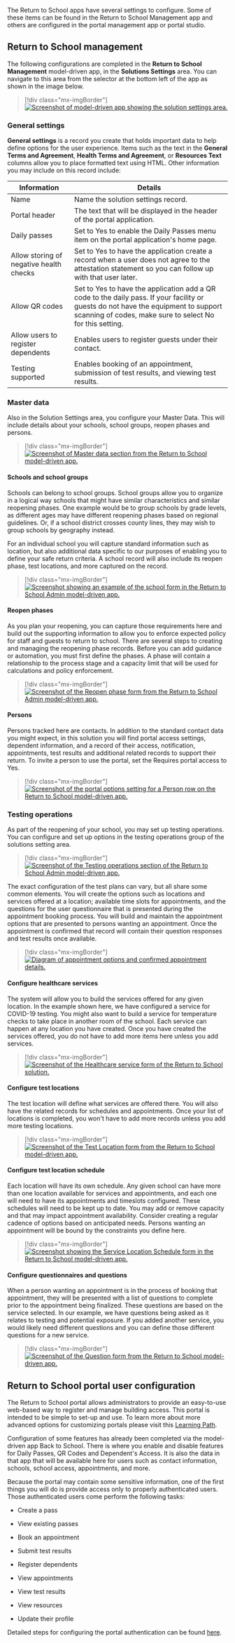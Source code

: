 The Return to School apps have several settings to configure. Some of these items can be found in the Return to School Management app and others are configured in the portal management app or portal studio.

## Return to School management

The following configurations are completed in the **Return to School Management** model-driven app, in the **Solutions Settings** area. You can navigate to this area from the selector at the bottom left of the app as shown in the image below.

> [!div class="mx-imgBorder"]
> [![Screenshot of model-driven app showing the solution settings area.](../media/solution-settings.png)](../media/solution-settings.png#lightbox)

### General settings

**General settings** is a record you create that holds important data to help define options for the user experience. Items such as the text in the **General Terms and Agreement**, **Health Terms and Agreement**, or **Resources Text** columns allow you to place formatted text using HTML. Other information you may include on this record include:

|     Information                                |     Details                                                                                                                                                                                                   |
|------------------------------------------------|---------------------------------------------------------------------------------------------------------------------------------------------------------------------------------------------------------------|
|     Name                                       |     Name the solution settings record.                                                                                                                                                                        |
|     Portal header                              |     The text that will be displayed in the header of the portal   application.                                                                                                                                |
|     Daily passes                               |     Set to Yes to enable the Daily Passes menu item on the portal   application's home page.                                                                                                                  |
|     Allow storing of negative health checks    |     Set to Yes to have the application create a record when a user   does not agree to the attestation statement so you can follow up with that   user later.                                                 |
|     Allow QR codes                             |     Set to Yes to have the application add a QR code to the daily   pass.  If your facility or guests do   not have the equipment to support scanning of codes, make sure to select No   for this setting.    |
|     Allow users to register dependents         |     Enables users to register guests under their contact.                                                                                                                                                     |
|     Testing supported                          |     Enables booking of an appointment, submission of test results, and   viewing test results.                                                                                                                |

### Master data

Also in the Solution Settings area, you configure your Master Data. This will include details about your schools, school groups, reopen phases and persons.

> [!div class="mx-imgBorder"]
> [![Screenshot of Master data section from the Return to School model-driven app.](../media/master-data.png)](../media/master-data.png#lightbox)

#### Schools and school groups

Schools can belong to school groups. School groups allow you to organize in a logical way schools that might have similar characteristics and similar reopening phases. One example would be to group schools by grade levels, as different ages may have different reopening phases based on regional guidelines. Or, if a school district crosses county lines, they may wish to group schools by geography instead.

For an individual school you will capture standard information such as location, but also additional data specific to our purposes of enabling you to define your safe return criteria. A school record will also include its reopen phase, test locations, and more captured on the record.

> [!div class="mx-imgBorder"]
> [![Screenshot showing an example of the school form in the Return to School Admin model-driven app.](../media/school-form.png)](../media/school-form.png#lightbox)

#### Reopen phases

As you plan your reopening, you can capture those requirements here and build out the supporting information to allow you to enforce expected policy for staff and guests to return to school. There are several steps to creating and managing the reopening phase records. Before you can add guidance or automation, you must first define the phases. A phase will contain a relationship to the process stage and a capacity limit that will be used for calculations and policy enforcement.

> [!div class="mx-imgBorder"]
> [![Screenshot of the Reopen phase form from the Return to School Admin model-driven app.](../media/reopen-phase.png)](../media/reopen-phase.png#lightbox)

#### Persons

Persons tracked here are contacts. In addition to the standard contact data you might expect, in this solution you will find portal access settings, dependent information, and a record of their access, notification, appointments, test results and additional related records to support their return. To invite a person to use the portal, set the Requires portal access to Yes.

> [!div class="mx-imgBorder"]
> [![Screenshot of the portal options setting for a Person row on the Return to School model-driven app.](../media/person-settings.png)](../media/person-settings.png#lightbox)

### Testing operations

As part of the reopening of your school, you may set up testing operations. You can configure and set up options in the testing operations group of the solutions setting area.

> [!div class="mx-imgBorder"]
> [![Screenshot of the Testing operations section of the Return to School Admin model-driven app.](../media/testing-operations.png)](../media/testing-operations.png#lightbox)

The exact configuration of the test plans can vary, but all share some common elements. You will create the options such as locations and services offered at a location; available time slots for appointments, and the questions for the user questionnaire that is presented during the appointment booking process. You will build and maintain the appointment options that are presented to persons wanting an appointment. Once the appointment is confirmed that record will contain their question responses and test results once available.

> [!div class="mx-imgBorder"]
> [![Diagram of appointment options and confirmed appointment details.](../media/appointment-diagram.png)](../media/appointment-diagram.png#lightbox)

#### Configure healthcare services

The system will allow you to build the services offered for any given location. In the example shown here, we have configured a service for COVID-19 testing. You might also want to build a service for temperature checks to take place in another room of the school. Each service can happen at any location you have created. Once you have created the services offered, you do not have to add more items here unless you add services.

> [!div class="mx-imgBorder"]
> [![Screenshot of the Healthcare service form of the Return to School solution.](../media/healthcare-service-form.png)](../media/healthcare-service-form.png#lightbox)

#### Configure test locations

The test location will define what services are offered there. You will also have the related records for schedules and appointments. Once your list of locations is completed, you won't have to add more records unless you add more testing locations.

> [!div class="mx-imgBorder"]
> [![Screenshot of the Test Location form from the Return to School model-driven app.](../media/test-location-form.png)](../media/test-location-form.png#lightbox)

#### Configure test location schedule 

Each location will have its own schedule. Any given school can have more than one location available for services and appointments, and each one will need to have its appointments and timeslots configured. These schedules will need to be kept up to date. You may add or remove capacity and that may impact appointment availability. Consider creating a regular cadence of options based on anticipated needs. Persons wanting an appointment will be bound by the constraints you define here.

> [!div class="mx-imgBorder"]
> [![Screenshot showing the Service Location Schedule form in the Return to School model-driven app.](../media/service-location-schedule-form.png)](../media/service-location-schedule-form.png#lightbox)

#### Configure questionnaires and questions

When a person wanting an appointment is in the process of booking that appointment, they will be presented with a list of questions to complete prior to the appointment being finalized. These questions are based on the service selected. In our example, we have questions being asked as it relates to testing and potential exposure. If you added another service, you would likely need different questions and you can define those different questions for a new service.

> [!div class="mx-imgBorder"]
> [![Screenshot of the Question form from the Return to School model-driven app.](../media/question-form.png)](../media/question-form.png#lightbox)

## Return to School portal user configuration

The Return to School portal allows administrators to provide an easy-to-use web-based way to register and manage building access. This portal is intended to be simple to set-up and use. To learn more about more advanced options for customizing portals please visit this [Learning Path](https://docs.microsoft.com/learn/paths/work-power-apps-portals/?azure-portal=true).

Configuration of some features has already been completed via the model-driven app Back to School. There is where you enable and disable features for Daily Passes, QR Codes and Dependent's Access. It is also the data in that app that will be available here for users such as contact information, schools, school access, appointments, and more.

Because the portal may contain some sensitive information, one of the first things you will do is provide access only to properly authenticated users. Those authenticated users come perform the following tasks:

-   Create a pass

-   View existing passes

-   Book an appointment

-   Submit test results

-   Register dependents

-   View appointments

-   View test results

-   View resources

-   Update their profile

Detailed steps for configuring the portal authentication can be found [here](https://docs.microsoft.com/dynamics365/industry/return-to-school/portal-app#authenticated-access-to-the-portal/?azure-portal=true).

